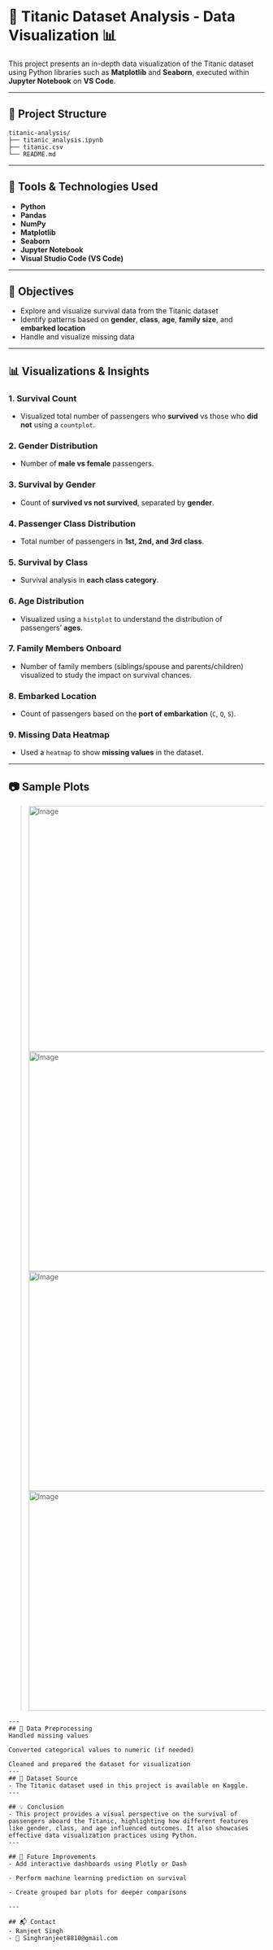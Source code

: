 # 🚢 Titanic Dataset Analysis - Data Visualization 📊

This project presents an in-depth data visualization of the Titanic dataset using Python libraries such as **Matplotlib** and **Seaborn**, executed within **Jupyter Notebook** on **VS Code**.

---

## 📁 Project Structure
```
titanic-analysis/
├── titanic_analysis.ipynb
├── titanic.csv
└── README.md
```

---

## 🧰 Tools & Technologies Used

- **Python**
- **Pandas**
- **NumPy**
- **Matplotlib**
- **Seaborn**
- **Jupyter Notebook**
- **Visual Studio Code (VS Code)**

---

## 📌 Objectives

- Explore and visualize survival data from the Titanic dataset
- Identify patterns based on **gender**, **class**, **age**, **family size**, and **embarked location**
- Handle and visualize missing data

---

## 📊 Visualizations & Insights

### 1. **Survival Count**
- Visualized total number of passengers who **survived** vs those who **did not** using a `countplot`.

### 2. **Gender Distribution**
- Number of **male vs female** passengers.

### 3. **Survival by Gender**
- Count of **survived vs not survived**, separated by **gender**.

### 4. **Passenger Class Distribution**
- Total number of passengers in **1st, 2nd, and 3rd class**.

### 5. **Survival by Class**
- Survival analysis in **each class category**.

### 6. **Age Distribution**
- Visualized using a `histplot` to understand the distribution of passengers’ **ages**.

### 7. **Family Members Onboard**
- Number of family members (siblings/spouse and parents/children) visualized to study the impact on survival chances.

### 8. **Embarked Location**
- Count of passengers based on the **port of embarkation** (`C`, `Q`, `S`).

### 9. **Missing Data Heatmap**
- Used a `heatmap` to show **missing values** in the dataset.

---

## 📷 Sample Plots

> <img width="515" height="483" alt="Image" src="https://github.com/user-attachments/assets/14b3b99a-7aae-44ff-b443-f1e17cbf8981" />
> <img width="568" height="432" alt="Image" src="https://github.com/user-attachments/assets/bbf6ba39-c0c8-42cd-ae21-a39cfcc9d893" />
> <img width="568" height="432" alt="Image" src="https://github.com/user-attachments/assets/27cf31e3-fd19-4e0a-893f-538976c99a6a" />
> <img width="560" height="432" alt="Image" src="https://github.com/user-attachments/assets/48e2a5aa-208a-4d49-8ba8-fd76bdd96634" />
```
---
## 🧼 Data Preprocessing
Handled missing values

Converted categorical values to numeric (if needed)

Cleaned and prepared the dataset for visualization
---
## 📁 Dataset Source
- The Titanic dataset used in this project is available on Kaggle.
---

## 💡 Conclusion
- This project provides a visual perspective on the survival of passengers aboard the Titanic, highlighting how different features like gender, class, and age influenced outcomes. It also showcases effective data visualization practices using Python.
---

## 🚀 Future Improvements
- Add interactive dashboards using Plotly or Dash

- Perform machine learning prediction on survival

- Create grouped bar plots for deeper comparisons

---

## 📬 Contact
- Ranjeet Singh
- 📧 Singhranjeet8810@gmail.com
